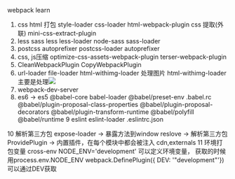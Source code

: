 webpack learn
1. css html 打包
   style-loader css-loader html-webpack-plugin
   css 提取(外联) mini-css-extract-plugin
2. less sass
   less less-loader
   node-sass sass-loader
3. postcss  autoprefixer
   postcss-loader autoprefixer
4. css, js压缩
   optimize-css-assets-webpack-plugin
   terser-webpack-plugin
5. CleanWebpackPlugin CopyWebpackPlugin
6. url-loader file-loader html-withimg-loader 处理图片
   html-withimg-loader 主要是处理<img src='../src/logo.png'/>
7. webpack-dev-server
8. es6 -> es5
   @babel-core babel-loader @babel/preset-env .babel.rc
   @babel/plugin-proposal-class-properties
   @babel/plugin-proposal-decorators
   @babel/plugin-transform-runtime
   @babel/polyfill
   @babel/runtime
9  eslint eslint-loader .eslintrc.json

10 解析第三方包
   expose-loader -> 暴露方法到window
   reslove -> 解析第三方包
   ProvidePlugin -> 内置插件，在每个模块中都会被注入
   cdn,externals
11 环境打包变量
    cross-env NODE_ENV='development' 可以定义环境变量， 获取的时候用process.env.NODE_ENV
    webpack.DefinePlugin({ DEV: '"development"'}) 可以通过DEV获取






